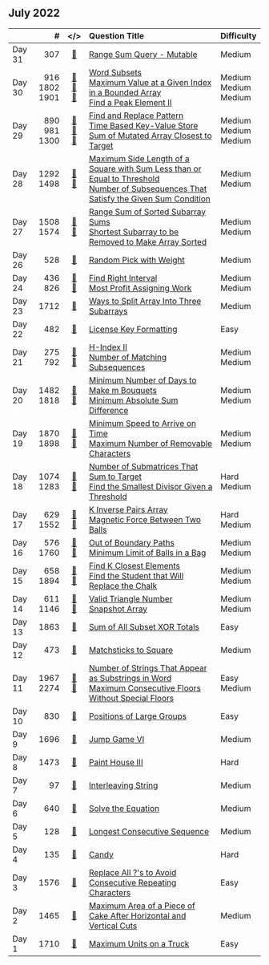 ## July 2022

||#|</>|Question Title|Difficulty|
|:--|--:|:-:|:--|:--|
|Day 31|307|[📎](../src/q_301_350/q0307.cc)|[Range Sum Query - Mutable](https://leetcode.com/problems/range-sum-query-mutable/)|Medium|
|Day 30|916<br>1802<br>1901|[📎](../src/q_901_950/q0916.cc)<br>[📎](../src/q_1801_1850/q1802.cc)<br>[📎](../src/q_1901_1950/q1901.cc)|[Word Subsets](https://leetcode.com/problems/word-subsets/)<br>[Maximum Value at a Given Index in a Bounded Array](https://leetcode.com/problems/maximum-value-at-a-given-index-in-a-bounded-array/)<br>[Find a Peak Element II](https://leetcode.com/problems/find-a-peak-element-ii/)|Medium<br>Medium<br>Medium|
|Day 29|890<br>981<br>1300|[📎](../src/q_851_900/q0890.cc)<br>[📎](../src/q_951_1000/q0981.cc)<br>[📎](../src/q_1251_1300/q1300.cc)|[Find and Replace Pattern](https://leetcode.com/problems/find-and-replace-pattern/)<br>[Time Based Key-Value Store](https://leetcode.com/problems/time-based-key-value-store/)<br>[Sum of Mutated Array Closest to Target](https://leetcode.com/problems/sum-of-mutated-array-closest-to-target/)|Medium<br>Medium<br>Medium|
|Day 28|1292<br>1498|[📎](../src/q_1251_1300/q1292.cc)<br>[📎](../src/q_1451_1500/q1498.cc)|[Maximum Side Length of a Square with Sum Less than or Equal to Threshold](https://leetcode.com/problems/maximum-side-length-of-a-square-with-sum-less-than-or-equal-to-threshold/)<br>[Number of Subsequences That Satisfy the Given Sum Condition](https://leetcode.com/problems/number-of-subsequences-that-satisfy-the-given-sum-condition/)|Medium<br>Medium|
|Day 27|1508<br>1574|[📎](../src/q_1501_1550/q1508.cc)<br>[📎](../src/q_1551_1600/q1574.cc)|[Range Sum of Sorted Subarray Sums](https://leetcode.com/problems/range-sum-of-sorted-subarray-sums/)<br>[Shortest Subarray to be Removed to Make Array Sorted](https://leetcode.com/problems/shortest-subarray-to-be-removed-to-make-array-sorted/)|Medium<br>Medium|
|Day 26|528|[📎](../src/q_501_550/q0528.cc)|[Random Pick with Weight](https://leetcode.com/problems/random-pick-with-weight/)|Medium|
|Day 24|436<br>826|[📎](../src/q_401_450/q0436.cc)<br>[📎](../src/q_801_850/q0826.cc)|[Find Right Interval](https://leetcode.com/problems/find-right-interval/)<br>[Most Profit Assigning Work](https://leetcode.com/problems/most-profit-assigning-work/)|Medium<br>Medium|
|Day 23|1712|[📎](../src/q_1701_1750/q1712.cc)|[Ways to Split Array Into Three Subarrays](https://leetcode.com/problems/ways-to-split-array-into-three-subarrays/)|Medium|
|Day 22|482|[📎](../src/q_451_500/q0482.cc)|[License Key Formatting](https://leetcode.com/problems/license-key-formatting/)|Easy|
|Day 21|275<br>792|[📎](../src/q_251_300/q0275.cc)<br>[📎](../src/q_751_800/q0792.cc)|[H-Index II](https://leetcode.com/problems/h-index-ii/)<br>[Number of Matching Subsequences](https://leetcode.com/problems/number-of-matching-subsequences/)|Medium<br>Medium|
|Day 20|1482<br>1818|[📎](../src/q_1451_1500/q1482.cc)<br>[📎](../src/q_1801_1850/q1818.cc)|[Minimum Number of Days to Make m Bouquets](https://leetcode.com/problems/minimum-number-of-days-to-make-m-bouquets/)<br>[Minimum Absolute Sum Difference](https://leetcode.com/problems/minimum-absolute-sum-difference/)|Medium<br>Medium|
|Day 19|1870<br>1898|[📎](../src/q_1851_1900/q1870.cc)<br>[📎](../src/q_1851_1900/q1898.cc)|[Minimum Speed to Arrive on Time](https://leetcode.com/problems/minimum-speed-to-arrive-on-time/)<br>[Maximum Number of Removable Characters](https://leetcode.com/problems/maximum-number-of-removable-characters/)|Medium<br>Medium|
|Day 18|1074<br>1283|[📎](../src/q_1051_1100/q1074.cc)<br>[📎](../src/q_1251_1300/q1283.cc)|[Number of Submatrices That Sum to Target](https://leetcode.com/problems/number-of-submatrices-that-sum-to-target/)<br>[Find the Smallest Divisor Given a Threshold](https://leetcode.com/problems/find-the-smallest-divisor-given-a-threshold/)|Hard<br>Medium|
|Day 17|629<br>1552|[📎](../src/q_601_650/q0629.cc)<br>[📎](../src/q_1551_1600/q1552.cc)|[K Inverse Pairs Array](https://leetcode.com/problems/k-inverse-pairs-array/)<br>[Magnetic Force Between Two Balls](https://leetcode.com/problems/magnetic-force-between-two-balls/)|Hard<br>Medium|
|Day 16|576<br>1760|[📎](../src/q_551_600/q0576.cc)<br>[📎](../src/q_1751_1800/q1760.cc)|[Out of Boundary Paths](https://leetcode.com/problems/out-of-boundary-paths/)<br>[Minimum Limit of Balls in a Bag](https://leetcode.com/problems/minimum-limit-of-balls-in-a-bag/)|Medium<br>Medium|
|Day 15|658<br>1894|[📎](../src/q_651_700/q0658.cc)<br>[📎](../src/q_1851_1900/q1894.cc)|[Find K Closest Elements](https://leetcode.com/problems/find-k-closest-elements/)<br>[Find the Student that Will Replace the Chalk](https://leetcode.com/problems/find-the-student-that-will-replace-the-chalk/)|Medium<br>Medium|
|Day 14|611<br>1146|[📎](../src/q_601_650/q0611.cc)<br>[📎](../src/q_1101_1150/q1146.cc)|[Valid Triangle Number](https://leetcode.com/problems/valid-triangle-number/)<br>[Snapshot Array](https://leetcode.com/problems/snapshot-array/)|Medium<br>Medium|
|Day 13|1863|[📎](../src/q_1851_1900/q1863.cc)|[Sum of All Subset XOR Totals](https://leetcode.com/problems/sum-of-all-subset-xor-totals/)|Easy|
|Day 12|473|[📎](../src/q_451_500/q0473.cc)|[Matchsticks to Square](https://leetcode.com/problems/matchsticks-to-square/)|Medium|
|Day 11|1967<br>2274|[📎](../src/q_1951_2000/q1967.cc)<br>[📎](../src/q_2251_2300/q2274.cc)|[Number of Strings That Appear as Substrings in Word](https://leetcode.com/problems/number-of-strings-that-appear-as-substrings-in-word/)<br>[Maximum Consecutive Floors Without Special Floors](https://leetcode.com/problems/maximum-consecutive-floors-without-special-floors/)|Easy<br>Medium|
|Day 10|830|[📎](../src/q_801_850/q0830.cc)|[Positions of Large Groups](https://leetcode.com/problems/positions-of-large-groups/)|Easy|
|Day 9|1696|[📎](../src/q_1651_1700/q1696.cc)|[Jump Game VI](https://leetcode.com/problems/jump-game-vi/)|Medium|
|Day 8|1473|[📎](../src/q_1451_1500/q1473.cc)|[Paint House III](https://leetcode.com/problems/paint-house-iii/)|Hard|
|Day 7|97|[📎](../src/q_51_100/q0097.cc)|[Interleaving String](https://leetcode.com/problems/interleaving-string/)|Medium|
|Day 6|640|[📎](../src/q_601_650/q0640.cc)|[Solve the Equation](https://leetcode.com/problems/solve-the-equation/)|Medium|
|Day 5|128|[📎](../src/q_101_150/q0128.cc)|[Longest Consecutive Sequence](https://leetcode.com/problems/longest-consecutive-sequence/)|Medium|
|Day 4|135|[📎](../src/q_101_150/q0135.cc)|[Candy](https://leetcode.com/problems/candy/)|Hard|
|Day 3|1576|[📎](../src/q_1551_1600/q1576.cc)|[Replace All ?'s to Avoid Consecutive Repeating Characters](https://leetcode.com/problems/replace-all-s-to-avoid-consecutive-repeating-characters/)|Easy|
|Day 2|1465|[📎](../src/q_1451_1500/q1465.cc)|[Maximum Area of a Piece of Cake After Horizontal and Vertical Cuts](https://leetcode.com/problems/maximum-area-of-a-piece-of-cake-after-horizontal-and-vertical-cuts/)|Medium|
|Day 1|1710|[📎](../src/q_1701_1750/q1710.cc)|[Maximum Units on a Truck](https://leetcode.com/problems/maximum-units-on-a-truck/)|Easy|

